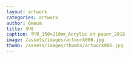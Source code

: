 ```yaml
---
layout: artwork
categories: artwork
author: Gmeum
title: 무제
caption: 무제_150×210㎜_Acrylic on paper_2018
image: /assets/images/artwork006.jpg
thumb: /assets/images/thumbs/artwork006.jpg
---
```

